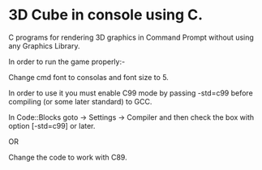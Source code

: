 # 3D Cube in console using C.
C programs for rendering 3D graphics in Command Prompt without using any Graphics Library.

In order to run the game properly:-

Change cmd font to consolas and font size to 5.

In order to use it you must enable C99 mode by passing -std=c99 before compiling (or some later standard) to GCC.

In Code::Blocks goto -> Settings -> Compiler and then check the box with option [-std=c99] or later.

OR

Change the code to work with C89.
